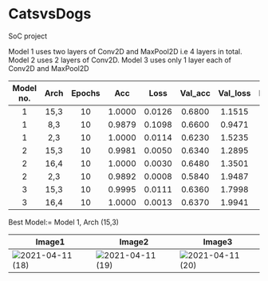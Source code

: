 # CatsvsDogs
 SoC project 
 
Model 1 uses two layers of Conv2D and MaxPool2D i.e 4 layers in total.
Model 2 uses 2 layers of Conv2D.
Model 3 uses only 1 layer each of Conv2D and MaxPool2D
 
|Model no.| Arch |Epochs|  Acc  | Loss | Val_acc | Val_loss |Image1|Image2|Image3|
|:-------:|:----:|:----:|:-----:|:----:|:-------:|:--------:|:----:|:----:|:----:|
|   1     | 15,3 | 10   |1.0000 |0.0126 |0.6800 |1.1515  | 1|1|1|
|   1     | 8,3  | 10   |0.9879 |0.1098 |0.6600 |0.9471  |1|0|1|
|   1     | 2,3  | 10   |1.0000 |0.0114 |0.6230 |1.5235  |1|0|0|
|   2     | 15,3 | 10   |0.9981 |0.0050 |0.6340 |1.2895  |1|0|0| 
|   2     | 16,4 | 10   |1.0000 |0.0030 |0.6480 |1.3501  |1|0|0|
|   2     | 2,3  | 10   |0.9892 |0.0008 |0.5840 |1.9487  |1|0|1|
|   3     | 15,3 | 10   |0.9995 |0.0111 |0.6360 |1.7998  |1|0|0|
|   3     | 16,4 | 10   |1.0000 |0.0013 |0.6370 |1.9941  |1|0|0|

Best Model:=
Model 1, Arch (15,3)

|Image1|Image2|Image3|
| ---- | ---- | ---- |
| ![2021-04-11 (18)](https://user-images.githubusercontent.com/80119090/114308958-2b624600-9b03-11eb-92c6-1463b2bda341.png) | ![2021-04-11 (19)](https://user-images.githubusercontent.com/80119090/114308961-3321ea80-9b03-11eb-83b8-89fca2a92b44.png)  | ![2021-04-11 (20)](https://user-images.githubusercontent.com/80119090/114309046-79774980-9b03-11eb-9e49-ece4d7ba1ab9.png) |
